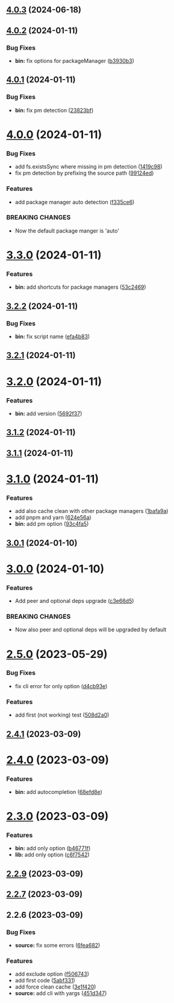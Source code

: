 

## [4.0.3](https://github.com/euberdeveloper/svecchiator/compare/4.0.2...4.0.3) (2024-06-18)

## [4.0.2](https://github.com/euberdeveloper/svecchiator/compare/4.0.1...4.0.2) (2024-01-11)


### Bug Fixes

* **bin:** fix options for packageManager ([b3930b3](https://github.com/euberdeveloper/svecchiator/commit/b3930b3c076c53c325836a839565f9872f0c81a7))

## [4.0.1](https://github.com/euberdeveloper/svecchiator/compare/4.0.0...4.0.1) (2024-01-11)


### Bug Fixes

* **bin:** fix pm detection ([23823bf](https://github.com/euberdeveloper/svecchiator/commit/23823bf20583fc71009bf1e049f393170b7a9c68))

# [4.0.0](https://github.com/euberdeveloper/svecchiator/compare/3.3.0...4.0.0) (2024-01-11)


### Bug Fixes

* add fs.existsSync where missing in pm detection ([1419c98](https://github.com/euberdeveloper/svecchiator/commit/1419c981087a0e5012a0c3e2f87a07d95e507405))
* fix pm detection by prefixing the source path ([99124ed](https://github.com/euberdeveloper/svecchiator/commit/99124ed54c86e21b16000eae2fb13c72f1f092f9))


### Features

* add package manager auto detection ([f335ce6](https://github.com/euberdeveloper/svecchiator/commit/f335ce6980ec763eb70a38364959e05e45e2c5e2))


### BREAKING CHANGES

* Now the default package manger is 'auto'

# [3.3.0](https://github.com/euberdeveloper/svecchiator/compare/3.2.2...3.3.0) (2024-01-11)


### Features

* **bin:** add shortcuts for package managers ([53c2469](https://github.com/euberdeveloper/svecchiator/commit/53c2469425e582ddfd669055c13db1d650867c9f))

## [3.2.2](https://github.com/euberdeveloper/svecchiator/compare/3.2.1...3.2.2) (2024-01-11)


### Bug Fixes

* **bin:** fix script name ([efa4b83](https://github.com/euberdeveloper/svecchiator/commit/efa4b8384a98b2b964cf5b674979d0f8f157824a))

## [3.2.1](https://github.com/euberdeveloper/svecchiator/compare/3.2.0...3.2.1) (2024-01-11)

# [3.2.0](https://github.com/euberdeveloper/svecchiator/compare/3.1.2...3.2.0) (2024-01-11)


### Features

* **bin:** add version ([5692f37](https://github.com/euberdeveloper/svecchiator/commit/5692f3744db21c960a41e385bfdcc3a94581fc51))

## [3.1.2](https://github.com/euberdeveloper/svecchiator/compare/3.1.1...3.1.2) (2024-01-11)

## [3.1.1](https://github.com/euberdeveloper/svecchiator/compare/3.1.0...3.1.1) (2024-01-11)

# [3.1.0](https://github.com/euberdeveloper/svecchiator/compare/3.0.1...3.1.0) (2024-01-11)


### Features

* add also cache clean with other package managers ([1bafa9a](https://github.com/euberdeveloper/svecchiator/commit/1bafa9a4b91cc57010befb09f7c95713ef8d373f))
* add pnpm and yarn ([624e56a](https://github.com/euberdeveloper/svecchiator/commit/624e56a9c8e0dcd84b17c570d8eaa75b92d4fac8))
* **bin:** add pm option ([93c4fa5](https://github.com/euberdeveloper/svecchiator/commit/93c4fa503dcfecd6236125011149dea93c0238ab))

## [3.0.1](https://github.com/euberdeveloper/svecchiator/compare/3.0.0...3.0.1) (2024-01-10)

# [3.0.0](https://github.com/euberdeveloper/svecchiator/compare/2.5.0...3.0.0) (2024-01-10)


### Features

* Add peer and optional deps upgrade ([c3e66d5](https://github.com/euberdeveloper/svecchiator/commit/c3e66d53d78f2640e09e51cd1a8499eab82b5c9e))


### BREAKING CHANGES

* Now also peer and optional deps will be upgraded by default

# [2.5.0](https://github.com/euberdeveloper/svecchiator/compare/2.4.1...2.5.0) (2023-05-29)


### Bug Fixes

* fix cli error for only option ([d4cb93e](https://github.com/euberdeveloper/svecchiator/commit/d4cb93e0dd2a61c2f3bc55956bb3f7a90dd341a5))


### Features

* add first (not working) test ([508d2a0](https://github.com/euberdeveloper/svecchiator/commit/508d2a05b8c2003a6d0a36a9b1839622af72ab0c))

## [2.4.1](https://github.com/euberdeveloper/svecchiator/compare/2.4.0...2.4.1) (2023-03-09)

# [2.4.0](https://github.com/euberdeveloper/svecchiator/compare/2.3.0...2.4.0) (2023-03-09)


### Features

* **bin:** add autocompletion ([68efd8e](https://github.com/euberdeveloper/svecchiator/commit/68efd8e7331e1bf79909403485ab89696305ea93))

# [2.3.0](https://github.com/euberdeveloper/svecchiator/compare/2.2.9...2.3.0) (2023-03-09)


### Features

* **bin:** add only option ([b46771f](https://github.com/euberdeveloper/svecchiator/commit/b46771f0239acf42d869533230ee8f4deda8e01a))
* **lib:** add only option ([c6f7542](https://github.com/euberdeveloper/svecchiator/commit/c6f7542ff6f65f63cae60e5fcb9267dac5ad03ad))

## [2.2.9](https://github.com/euberdeveloper/svecchiator/compare/2.2.7...2.2.9) (2023-03-09)

## [2.2.7](https://github.com/euberdeveloper/svecchiator/compare/2.2.6...2.2.7) (2023-03-09)

## 2.2.6 (2023-03-09)


### Bug Fixes

* **source:** fix some errors ([6fea682](https://github.com/euberdeveloper/svecchiator/commit/6fea682125be9ee5461fba2aee800b2167892f40))


### Features

* add exclude option ([f506743](https://github.com/euberdeveloper/svecchiator/commit/f50674379632fa7003186f7ef2e1bf55380d80c9))
* add first code ([5abf331](https://github.com/euberdeveloper/svecchiator/commit/5abf33190592bac630ed7c891ecaaaf7bd40980e))
* add force clean cache ([3e1f420](https://github.com/euberdeveloper/svecchiator/commit/3e1f4209005c5a1d24e5b79f52fef483077b85a1))
* **source:** add cli with yargs ([451d347](https://github.com/euberdeveloper/svecchiator/commit/451d347cc3ffa2a5605cdff8a889af2b7fa69105))

